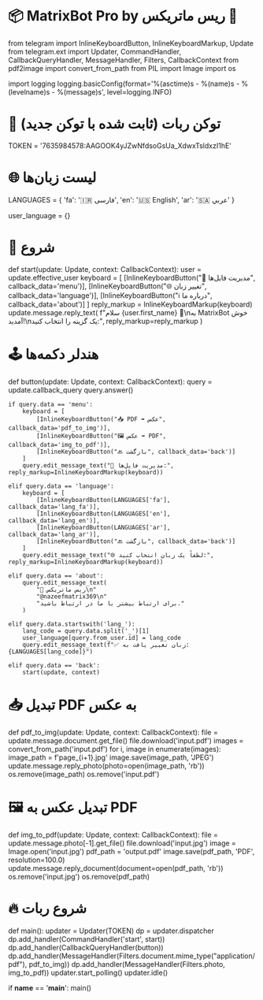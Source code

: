 # 📦 MatrixBot Pro by ریس ماتریکس 👑
from telegram import InlineKeyboardButton, InlineKeyboardMarkup, Update
from telegram.ext import Updater, CommandHandler, CallbackQueryHandler, MessageHandler, Filters, CallbackContext
from pdf2image import convert_from_path
from PIL import Image
import os

import logging
logging.basicConfig(format='%(asctime)s - %(name)s - %(levelname)s - %(message)s', level=logging.INFO)

# 👑 توکن ربات (ثابت شده با توکن جدید)
TOKEN = '7635984578:AAGOOK4yJZwNfdsoGsUa_XdwxTsldxzI1hE'

# 🌐 لیست زبان‌ها
LANGUAGES = {
    'fa': '🇮🇷 فارسی',
    'en': '🇺🇸 English',
    'ar': '🇸🇦 عربي'
}

user_language = {}

# 📑 شروع
def start(update: Update, context: CallbackContext):
    user = update.effective_user
    keyboard = [
        [InlineKeyboardButton("📑 مدیریت فایل‌ها", callback_data='menu')],
        [InlineKeyboardButton("🌐 تغییر زبان", callback_data='language')],
        [InlineKeyboardButton("ℹ️ درباره ما", callback_data='about')]
    ]
    reply_markup = InlineKeyboardMarkup(keyboard)
    update.message.reply_text(
        f"سلام {user.first_name} 👋\nبه MatrixBot خوش آمدید!\nیک گزینه را انتخاب کنید:",
        reply_markup=reply_markup
    )

# 🕹 هندلر دکمه‌ها
def button(update: Update, context: CallbackContext):
    query = update.callback_query
    query.answer()

    if query.data == 'menu':
        keyboard = [
            [InlineKeyboardButton("📥 PDF ➡️ عکس", callback_data='pdf_to_img')],
            [InlineKeyboardButton("🖼 عکس ➡️ PDF", callback_data='img_to_pdf')],
            [InlineKeyboardButton("🔙 بازگشت", callback_data='back')]
        ]
        query.edit_message_text("📑 مدیریت فایل‌ها:", reply_markup=InlineKeyboardMarkup(keyboard))

    elif query.data == 'language':
        keyboard = [
            [InlineKeyboardButton(LANGUAGES['fa'], callback_data='lang_fa')],
            [InlineKeyboardButton(LANGUAGES['en'], callback_data='lang_en')],
            [InlineKeyboardButton(LANGUAGES['ar'], callback_data='lang_ar')],
            [InlineKeyboardButton("🔙 بازگشت", callback_data='back')]
        ]
        query.edit_message_text("🌐 لطفاً یک زبان انتخاب کنید:", reply_markup=InlineKeyboardMarkup(keyboard))

    elif query.data == 'about':
        query.edit_message_text(
            "👑 ریس ماتریکس\n"
            "@nazeefmatrix369\n"
            "برای ارتباط بیشتر با ما در ارتباط باشید."
        )

    elif query.data.startswith('lang_'):
        lang_code = query.data.split('_')[1]
        user_language[query.from_user.id] = lang_code
        query.edit_message_text(f"✅ زبان تغییر یافت به: {LANGUAGES[lang_code]}")

    elif query.data == 'back':
        start(update, context)

# 📥 تبدیل PDF به عکس
def pdf_to_img(update: Update, context: CallbackContext):
    file = update.message.document.get_file()
    file.download('input.pdf')
    images = convert_from_path('input.pdf')
    for i, image in enumerate(images):
        image_path = f'page_{i+1}.jpg'
        image.save(image_path, 'JPEG')
        update.message.reply_photo(photo=open(image_path, 'rb'))
        os.remove(image_path)
    os.remove('input.pdf')

# 🖼 تبدیل عکس به PDF
def img_to_pdf(update: Update, context: CallbackContext):
    file = update.message.photo[-1].get_file()
    file.download('input.jpg')
    image = Image.open('input.jpg')
    pdf_path = 'output.pdf'
    image.save(pdf_path, 'PDF', resolution=100.0)
    update.message.reply_document(document=open(pdf_path, 'rb'))
    os.remove('input.jpg')
    os.remove(pdf_path)

# 🔥 شروع ربات
def main():
    updater = Updater(TOKEN)
    dp = updater.dispatcher
    dp.add_handler(CommandHandler('start', start))
    dp.add_handler(CallbackQueryHandler(button))
    dp.add_handler(MessageHandler(Filters.document.mime_type("application/pdf"), pdf_to_img))
    dp.add_handler(MessageHandler(Filters.photo, img_to_pdf))
    updater.start_polling()
    updater.idle()

if __name__ == '__main__':
    main()
